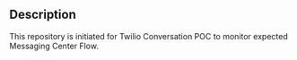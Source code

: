 ## Description

This repository is initiated for Twilio Conversation POC to monitor expected Messaging Center Flow.
